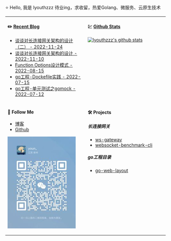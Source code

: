 ⭐ Hello, 我是 lyouthzzz 待业ing，求收留，热爱Golang、微服务、云原生技术

<table>

<tr>
<td valign="top"  width="50%">

#### ✏️ [Recent Blog](https://younman.com)

- [谈谈对长连接网关架构的设计（二） - 2022-11-24](https://younman.com/2022/11/24/%E8%B0%88%E8%B0%88%E5%AF%B9%E9%95%BF%E8%BF%9E%E6%8E%A5%E7%BD%91%E5%85%B3%E6%9E%B6%E6%9E%84%E7%9A%84%E8%AE%BE%E8%AE%A1%EF%BC%88%E4%BA%8C%EF%BC%89/)
- [谈谈对长连接网关架构的设计 - 2022-11-10](https://younman.com/2022/11/10/%E8%B0%88%E8%B0%88%E5%AF%B9%E9%95%BF%E8%BF%9E%E6%8E%A5%E7%BD%91%E5%85%B3%E6%9E%B6%E6%9E%84%E7%9A%84%E8%AE%BE%E8%AE%A1/)
- [Function Options设计模式 - 2022-08-15](https://younman.com/2022/08/15/FunctionOptionsDesign/)
- [go工程-Dockefile实践 - 2022-07-15](https://younman.com/2022/07/15/go%E5%B7%A5%E7%A8%8B-Dockefile%E5%AE%9E%E8%B7%B5/)
- [go工程-单元测试之gomock - 2022-07-12](https://younman.com/2022/07/12/go%E5%B7%A5%E7%A8%8B-%E5%8D%95%E5%85%83%E6%B5%8B%E8%AF%95%E4%B9%8Bgomock/)

</td>
<td valign="top"  width="50%">

#### 💹 [Github Stats](https://github.com/lyouthzzz)

[![lyouthzzz's github stats](https://github-readme-stats.vercel.app/api?username=lyouthzzz&count_private=true&show_icons=true)](https://github.com/lyouthzzz)

</td>
</tr>

<tr>
<td valign="top"  width="50%">

#### 👀 Follow Me
- [博客](https://younman.com)
- [Github](https://github.com/lyouthzzz)

![微信公众号](qrcode.png)

</td>
<td valign="top"  width="50%">

#### 🛠 Projects

##### 长连接网关
- [ws-gateway](https://github.com/lyouthzzz/ws-gateway)
- [websocket-benchmark-cli](https://github.com/lyouthzzz/websocket-benchmark-cli)
##### go工程目录
- [go-web-layout](https://github.com/lyouthzzz/go-web-layout)

</td>
</tr>

</table>